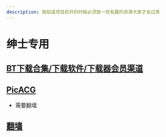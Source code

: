 ```yaml
---
description: 我知道项目初开的时候必须放一些有趣的资源大家才会过来
---
```


# 绅士专用

## [BT下载合集/下载软件/下载器会员渠道](https://shimo.im/docs/HstTwrOevioyyVe5/%20)

## [PicACG](http://file.liuzhengdong.top/?/%E7%BB%85%E5%A3%AB%E6%BC%AB%E7%94%BB/PicACG_2.1.0.7.apk)

* 需要翻墙

## [翻墙](fan-qiang.md)




